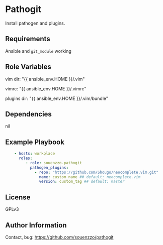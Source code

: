 Pathogit
=========

Install pathogen and plugins.

Requirements
------------

Ansible and `git_module` working

Role Variables
--------------

vim dir: "{{ ansible_env.HOME }}/.vim"

vimrc: "{{ ansible_env.HOME }}/.vimrc"

plugins dir: "{{ ansible_env.HOME }}/.vim/bundle"


Dependencies
------------

nil

Example Playbook
----------------
``` yml
    - hosts: workplace
      roles:
         - role: souenzzo.pathogit
           pathogen_plugins:
             - repo: "https://github.com/Shougo/neocomplete.vim.git"
               name: custom_name ## default: neocomplete.vim
               version: custom_tag ## default: master
```

License
-------

GPLv3

Author Information
------------------

Contact, bug: https://github.com/souenzzo/pathogit
